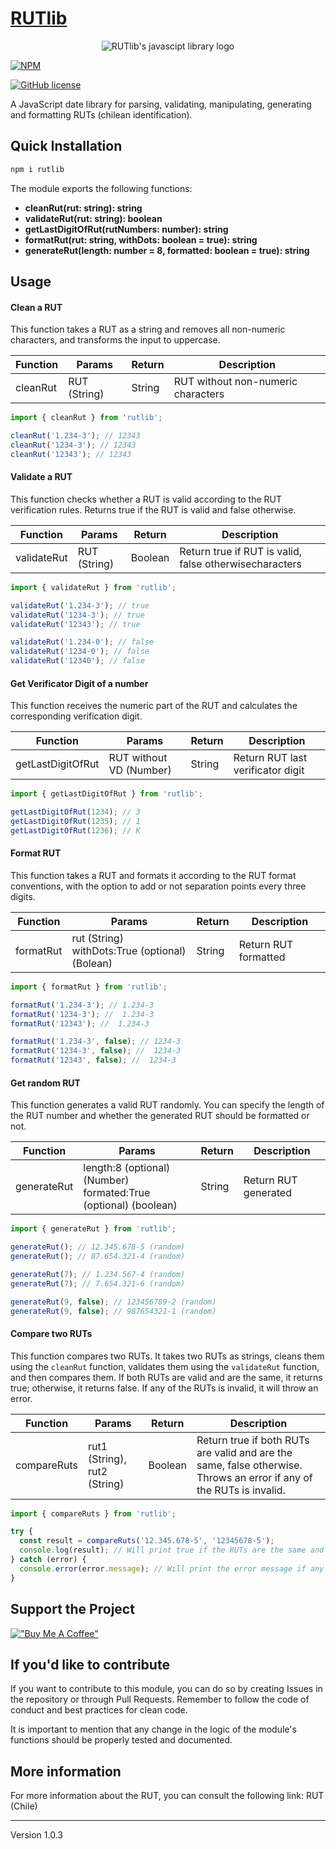 # [RUTlib](http://rutlib.cl)
<p align="center">
  <img src="https://github.com/RUTlib/RUTlib-vscode/blob/main/images/rutlibJS_logo.png?raw=tru" alt="RUTlib's javascipt library logo"/>
</p>

[![NPM](https://nodei.co/npm/rutlib.png)](https://npmjs.org/package/rutlib)

[![GitHub license](https://img.shields.io/github/license/RUTlib/rutlib-js?logo=javascript&style=for-the-badge)](https://github.com/RUTlib/rutlib-js/blob/main/LICENSE.md)

<!--
[![GitHub issues](https://img.shields.io/github/issues/RUTlib/rutlib-js?logo=javascript&style=for-the-badge)](https://github.com/RUTlib/rutlib-js/issues) [![GitHub forks](https://img.shields.io/github/forks/RUTlib/rutlib-js?logo=javascript&style=for-the-badge)](https://github.com/RUTlib/rutlib-js/network) [![GitHub stars](https://img.shields.io/github/stars/RUTlib/rutlib-js?logo=javascript&style=for-the-badge)](https://github.com/RUTlib/rutlib-js/stargazers)
 -->

A JavaScript date library for parsing, validating, manipulating, generating and formatting RUTs (chilean identification).

## Quick Installation

```bash
npm i rutlib
```
The module exports the following functions:

- **cleanRut(rut: string): string**
- **validateRut(rut: string): boolean**
- **getLastDigitOfRut(rutNumbers: number): string**
- **formatRut(rut: string, withDots: boolean = true): string**
- **generateRut(length: number = 8, formatted: boolean = true): string**

## Usage

#### Clean a RUT

This function takes a RUT as a string and removes all non-numeric characters, and transforms the input to uppercase.

| Function | Params       | Return | Description                        |
| -------- | ------------ | ------ | ---------------------------------- |
| cleanRut | RUT (String) | String | RUT without non-numeric characters |

```javascript
import { cleanRut } from 'rutlib';

cleanRut('1.234-3'); // 12343
cleanRut('1234-3'); // 12343
cleanRut('12343'); // 12343
```

#### Validate a RUT

This function checks whether a RUT is valid according to the RUT verification rules. Returns true if the RUT is valid and false otherwise.

| Function    | Params       | Return  | Description                                            |
| ----------- | ------------ | ------- | ------------------------------------------------------ |
| validateRut | RUT (String) | Boolean | Return true if RUT is valid, false otherwisecharacters |

```javascript
import { validateRut } from 'rutlib';

validateRut('1.234-3'); // true
validateRut('1234-3'); // true
validateRut('12343'); // true

validateRut('1.234-0'); // false
validateRut('1234-0'); // false
validateRut('12340'); // false
```

#### Get Verificator Digit of a number

This function receives the numeric part of the RUT and calculates the corresponding verification digit.

| Function          | Params                  | Return | Description                       |
| ----------------- | ----------------------- | ------ | --------------------------------- |
| getLastDigitOfRut | RUT without VD (Number) | String | Return RUT last verificator digit |

```javascript
import { getLastDigitOfRut } from 'rutlib';

getLastDigitOfRut(1234); // 3
getLastDigitOfRut(1235); // 1
getLastDigitOfRut(1236); // K
```

#### Format RUT

This function takes a RUT and formats it according to the RUT format conventions, with the option to add or not separation points every three digits.

| Function  | Params                                               | Return | Description          |
| --------- | ---------------------------------------------------- | ------ | -------------------- |
| formatRut | rut (String) <br > withDots:True (optional) (Bolean) | String | Return RUT formatted |

```javascript
import { formatRut } from 'rutlib';

formatRut('1.234-3'); // 1.234-3
formatRut('1234-3'); //  1.234-3
formatRut('12343'); //  1.234-3

formatRut('1.234-3', false); // 1234-3
formatRut('1234-3', false); //  1234-3
formatRut('12343', false); //  1234-3
```

#### Get random RUT

This function generates a valid RUT randomly. You can specify the length of the RUT number and whether the generated RUT should be formatted or not.

| Function    | Params                                                             | Return | Description          |
| ----------- | ------------------------------------------------------------------ | ------ | -------------------- |
| generateRut | length:8 (optional) (Number)<br>formated:True (optional) (boolean) | String | Return RUT generated |

```javascript
import { generateRut } from 'rutlib';

generateRut(); // 12.345.678-5 (random)
generateRut(); // 87.654.321-4 (random)

generateRut(7); // 1.234.567-4 (random)
generateRut(7); // 7.654.321-6 (random)

generateRut(9, false); // 123456789-2 (random)
generateRut(9, false); // 987654321-1 (random)
```


#### Compare two RUTs

This function compares two RUTs. It takes two RUTs as strings, cleans them using the `cleanRut` function, validates them using the `validateRut` function, and then compares them. If both RUTs are valid and are the same, it returns true; otherwise, it returns false. If any of the RUTs is invalid, it will throw an error.

| Function    | Params                | Return  | Description                                                 |
| ----------- | --------------------- | ------- | ----------------------------------------------------------- |
| compareRuts | rut1 (String), rut2 (String) | Boolean | Return true if both RUTs are valid and are the same, false otherwise. Throws an error if any of the RUTs is invalid. |

```javascript
import { compareRuts } from 'rutlib';

try {
  const result = compareRuts('12.345.678-5', '12345678-5');
  console.log(result); // Will print true if the RUTs are the same and valid
} catch (error) {
  console.error(error.message); // Will print the error message if any of the RUTs is invalid
}
```

## Support the Project

[!["Buy Me A Coffee"](https://www.buymeacoffee.com/assets/img/custom_images/orange_img.png)](https://www.buymeacoffee.com/fvergaracl)

## If you'd like to contribute

If you want to contribute to this module, you can do so by creating Issues in the repository or through Pull Requests. Remember to follow the code of conduct and best practices for clean code.

It is important to mention that any change in the logic of the module's functions should be properly tested and documented.


## More information

For more information about the RUT, you can consult the following link: RUT (Chile)

---

Version 1.0.3
